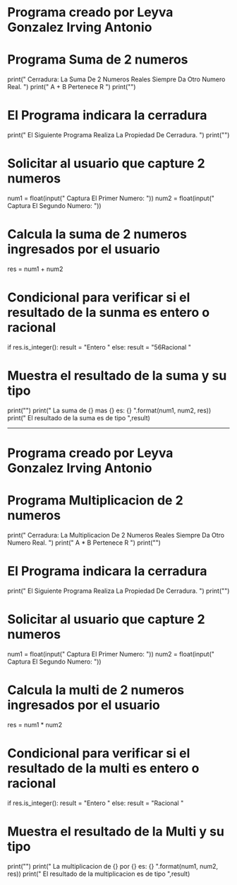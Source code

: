 # Programa creado por Leyva Gonzalez Irving Antonio
# Programa Suma de 2 numeros

print(" Cerradura: La Suma De 2 Numeros Reales Siempre Da Otro Numero Real. ")
print(" A + B Pertenece R ")
print("")

# El Programa indicara la cerradura
print(" El Siguiente Programa Realiza La Propiedad De Cerradura. ")
print("")

# Solicitar al usuario que capture 2 numeros 
num1 = float(input(" Captura El Primer Numero: "))
num2 = float(input(" Captura El Segundo Numero: "))

# Calcula la suma de 2 numeros ingresados por el usuario
res = num1 + num2

# Condicional para verificar si el resultado de la sunma es entero o racional
if res.is_integer(): 
    result = "Entero "
else:
    result = "56Racional "
    
# Muestra el resultado de la suma y su tipo
print("")
print(" La suma de {} mas {} es: {} ".format(num1, num2, res))
print(" El resultado de la suma es de tipo ",result)

----------------------------------------------------------------------------------------

# Programa creado por Leyva Gonzalez Irving Antonio
# Programa Multiplicacion de 2 numeros
print(" Cerradura: La Multiplicacion De 2 Numeros Reales Siempre Da Otro Numero Real. ")
print(" A * B Pertenece R ")
print("")

# El Programa indicara la cerradura
print(" El Siguiente Programa Realiza La Propiedad De Cerradura. ")
print("") 

# Solicitar al usuario que capture 2 numeros 
num1 = float(input(" Captura El Primer Numero: "))
num2 = float(input(" Captura El Segundo Numero: "))

# Calcula la multi de 2 numeros ingresados por el usuario
res = num1 * num2

# Condicional para verificar si el resultado de la multi es entero o racional
if res.is_integer(): 
    result = "Entero "
else:
    result = "Racional "
    
# Muestra el resultado de la Multi y su tipo
print("")
print(" La multiplicacion de {} por {} es: {} ".format(num1, num2, res))
print(" El resultado de la multiplicacion es de tipo ",result)
